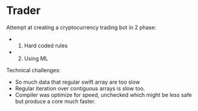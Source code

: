 # Trader

Attempt at creating a cryptocurrency trading bot in 2 phase:
- 1. Hard coded rules
- 2. Using ML


Technical challenges:
- So much data that regular swift array are too slow
- Regular iteration over contiguous arrays is slow too.
- Compiler was optimize for speed, unchecked which might be less safe but produce a core much faster.

